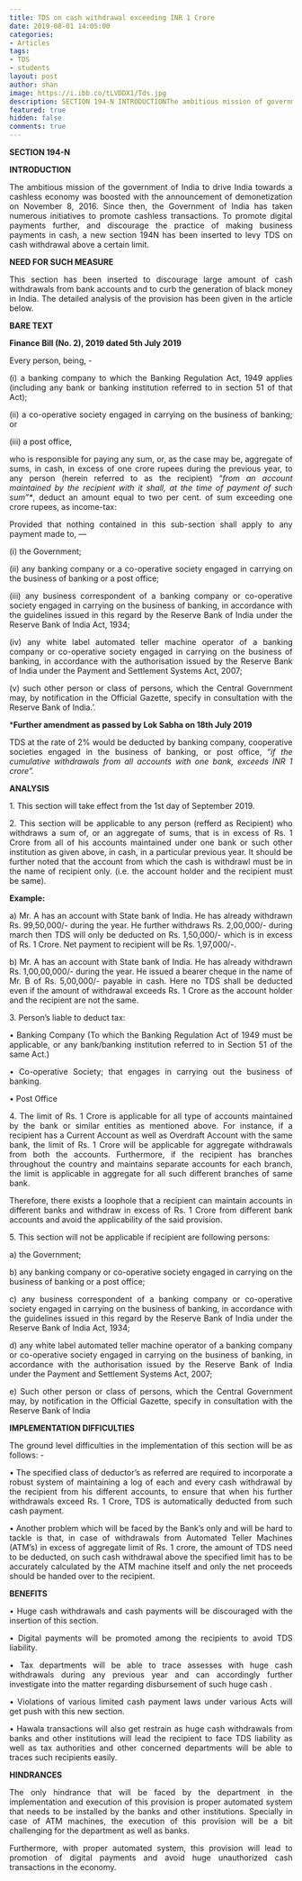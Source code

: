 ```yaml
---
title: TDS on cash withdrawal exceeding INR 1 Crore
date: 2019-08-01 14:05:00 
categories:
- Articles
tags:
- TDS
- students
layout: post
author: shan
image: https://i.ibb.co/tLVDDX1/Tds.jpg
description: SECTION 194-N INTRODUCTIONThe ambitious mission of government of India to drive India towards a cashless economy was boosted with the announcement of demonetization.
featured: true
hidden: false
comments: true
---
```

<p style="text-align: justify;"><strong>SECTION 194-N</strong></p>

<p style="text-align: justify;"><strong>INTRODUCTION</strong></p>

<p style="text-align: justify;">The ambitious mission of the government of India to drive India towards a cashless economy was boosted with the announcement of demonetization on November 8, 2016. Since then, the Government of India has taken numerous initiatives to promote cashless transactions. To promote digital payments further, and discourage the practice of making business payments in cash, a new section 194N has been inserted to levy TDS on cash withdrawal above a certain limit.</p>

<p style="text-align: justify;"><strong>NEED FOR SUCH MEASURE</strong></p>

<p style="text-align: justify;">This section has been inserted to discourage large amount of cash withdrawals from bank accounts and to curb the generation of black money in India. The detailed analysis of the provision has been given in the article below.</p>

<p style="text-align: justify;"><strong>BARE TEXT</strong></p>

<p style="text-align: justify;"><strong>Finance Bill (No. 2), 2019 dated&nbsp;5th July 2019</strong></p>

<p style="text-align: justify;">Every person, being, -</p>

<p style="text-align: justify;">(i) a banking company to which the Banking Regulation Act, 1949 applies (including any bank or banking institution referred to in section 51 of that Act);&nbsp;</p>

<p style="text-align: justify;">(ii) a co-operative society engaged in carrying on the business of banking; or&nbsp;</p>

<p style="text-align: justify;">(iii) a post office,&nbsp;</p>

<p style="text-align: justify;">who is responsible for paying any sum, or, as the case may be, aggregate of sums, in cash, in excess of one crore rupees during the previous year, to any person (herein referred to as the recipient) &ldquo;<em>from an account maintained by the recipient with it shall, at the time of payment of such sum&rdquo;*</em>, deduct an amount equal to two per cent. of sum exceeding one crore rupees, as income-tax:&nbsp;</p>

<p style="text-align: justify;">Provided that nothing contained in this sub-section shall apply to any payment made to, &ndash;&ndash;&nbsp;</p>

<p style="text-align: justify;">(i) the Government;&nbsp;</p>

<p style="text-align: justify;">(ii) any banking company or a co-operative society engaged in carrying on the business of banking or a post office;&nbsp;</p>

<p style="text-align: justify;">(iii) any business correspondent of a banking company or co-operative society engaged in carrying on the business of banking, in accordance with the guidelines issued in this regard by the Reserve Bank of India under the Reserve Bank of India Act, 1934;&nbsp;</p>

<p style="text-align: justify;">(iv) any white label automated teller machine operator of a banking company or co-operative society engaged in carrying on the business of banking, in accordance with the authorisation issued by the Reserve Bank of India under the Payment and Settlement Systems Act, 2007;&nbsp;</p>
<p style="text-align: justify;">(v) such other person or class of persons, which the Central Government may, by notification in the Official Gazette, specify in consultation with the Reserve Bank of India.&rsquo;.</p>

<p style="text-align: justify;">*<strong>Further amendment as passed by Lok Sabha on 18th July 2019</strong></p>

<p style="text-align: justify;">TDS at the rate of 2% would be deducted by banking company, cooperative societies engaged in the business of banking, or post office,&nbsp;&ldquo;<em>if the cumulative withdrawals from all accounts with one bank, exceeds INR 1 crore&rdquo;.</em></p>

<p style="text-align: justify;"><strong>ANALYSIS</strong></p>

<p style="text-align: justify;">1. This section will take effect from the 1st day of September 2019.&nbsp;</p>

<p style="text-align: justify;">2. This section will be applicable to any person (refferd as Recipient) who withdraws a sum of, or an aggregate of sums, that is in excess of Rs. 1 Crore from all of his accounts maintained under one bank or such other institution as given above, in cash, in a particular previous year. It should be further noted that the account from which the cash is withdrawl must be in the name of recipient only. (i.e. the account holder and the recipient must be same).</p>

<p style="text-align: justify;"><strong>Example:&nbsp;</strong></p>

<p style="text-align: justify;">a) Mr. A has an account with State bank of India. He has already withdrawn Rs. 99,50,000/- during the year. He further withdraws Rs. 2,00,000/- during march then TDS will only be deducted on Rs. 1,50,000/- which is in excess of Rs. 1 Crore. Net payment to recipient will be Rs. 1,97,000/-.</p>

<p style="text-align: justify;">b) Mr. A has an account with State bank of India. He has already withdrawn Rs. 1,00,00,000/- during the year. He issued a bearer cheque in the name of Mr. B of Rs. 5,00,000/- payable in cash. Here no TDS shall be deducted even if the amount of withdrawal exceeds Rs. 1 Crore as the account holder and the recipient are not the same.</p>

<p style="text-align: justify;">3. Person&rsquo;s liable to deduct tax:</p>

<p style="text-align: justify;">&bull; Banking Company (To which the Banking Regulation Act of 1949 must be applicable, or any bank/banking institution referred to in Section 51 of the same Act.)</p>

<p style="text-align: justify;">&bull; Co-operative Society; that engages in carrying out the business of banking.</p>

<p style="text-align: justify;">&bull; Post Office</p>

<p style="text-align: justify;">4. The limit of Rs. 1 Crore is applicable for all type of accounts maintained by the bank or similar entities as mentioned above. For instance, if a recipient has a Current Account as well as Overdraft Account with the same bank, the limit of Rs. 1 Crore will be applicable for aggregate withdrawals from both the accounts. Furthermore, if the recipient has branches throughout the country and maintains separate accounts for each branch, the limit is applicable in aggregate for all such different branches of same bank.</p>

<p style="text-align: justify;">Therefore, there exists a loophole that a recipient can maintain accounts in different banks and withdraw in excess of Rs. 1 Crore from different bank accounts and avoid the applicability of the said provision.&nbsp;</p>

<p style="text-align: justify;">5. This section will not be applicable if recipient are following persons:</p>

<p style="text-align: justify;">a) the Government;</p>

<p style="text-align: justify;">b) any banking company or co-operative society engaged in carrying on the business of banking or a post office;&nbsp;</p>

<p style="text-align: justify;">c) any business correspondent of a banking company or co-operative society engaged in carrying on the business of banking, in accordance with the guidelines issued in this regard by the Reserve Bank of India under the Reserve Bank of India Act, 1934;&nbsp;</p>

<p style="text-align: justify;">d) any white label automated teller machine operator of a banking company or co-operative society engaged in carrying on the business of banking, in accordance with the authorisation issued by the Reserve Bank of India under the Payment and Settlement Systems Act, 2007;&nbsp;</p>

<p style="text-align: justify;">e) Such other person or class of persons, which the Central Government may, by notification in the Official Gazette, specify in consultation with the Reserve Bank of India</p>

<p style="text-align: justify;"><strong>IMPLEMENTATION DIFFICULTIES</strong></p>

<p style="text-align: justify;">The ground level difficulties in the implementation of this section will be as follows: -</p>

<p style="text-align: justify;">&bull; The specified class of deductor&rsquo;s as referred are required to incorporate a robust system of maintaining a log of each and every cash withdrawal by the recipient from his different accounts, to ensure that when his further withdrawals exceed Rs. 1 Crore, TDS is automatically deducted from such cash payment.&nbsp;</p>

<p style="text-align: justify;">&bull; Another problem which will be faced by the Bank&rsquo;s only and will be hard to tackle is that, in case of withdrawals from Automated Teller Machines (ATM&rsquo;s) in excess of aggregate limit of Rs. 1 crore, the amount of TDS need to be deducted, on such cash withdrawal above the specified limit has to be accurately calculated by the ATM machine itself and only the net proceeds should be handed over to the recipient.</p>

<p style="text-align: justify;"><strong>BENEFITS</strong></p>

<p style="text-align: justify;">&bull; Huge cash withdrawals and cash payments will be discouraged with the insertion of this section.</p>

<p style="text-align: justify;">&bull; Digital payments will be promoted among the recipients to avoid TDS liability.</p>

<p style="text-align: justify;">&bull; Tax departments will be able to trace assesses with huge cash withdrawals during any previous year and can accordingly further investigate into the matter regarding disbursement of such huge cash .</p>

<p style="text-align: justify;">&bull; Violations of various limited cash payment laws under various Acts will get push with this new section.</p>

<p style="text-align: justify;">&bull; Hawala transactions will also get restrain as huge cash withdrawals from banks and other institutions will lead the recipient to face TDS liability as well as tax authorities and other concerned departments will be able to traces such recipients easily.</p>

<p style="text-align: justify;"><strong>HINDRANCES</strong></p>

<p style="text-align: justify;">The only hindrance that will be faced by the department in the implementation and execution of this provision is proper automated system that needs to be installed by the banks and other institutions. Specially in case of ATM machines, the execution of this provision will be a bit challenging for the department as well as banks.</p>

<p style="text-align: justify;">Furthermore, with proper automated system, this provision will lead to promotion of digital payments and avoid huge unauthorized cash transactions in the economy.</p>

